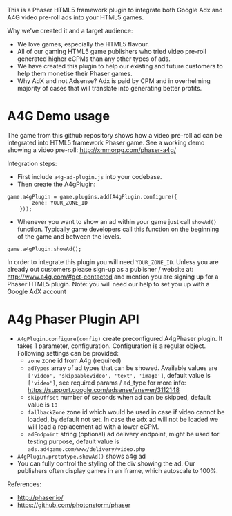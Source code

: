 This is a Phaser HTML5 framework plugin to integrate both Google Adx and A4G video pre-roll ads into your HTML5 games.

Why we've created it and a target audience:
* We love games, especially the HTML5 flavour.
* All of our gaming HTML5 game publishers who tried video pre-roll generated higher eCPMs than any other types of ads.
* We have created this plugin to help our existing and future customers to help them monetise their Phaser games.
* Why AdX and not Adsense? Adx is paid by CPM and in overhelming majority of cases that will translate into generating better profits.

A4G Demo usage
================

The game from this github repository shows how a video pre-roll ad can be integrated into HTML5 framework Phaser game. 
See a working demo showing a video pre-roll: http://xmmorpg.com/phaser-a4g/

Integration steps:
* First include `a4g-ad-plugin.js` into your codebase.
* Then create the A4gPlugin:

```
game.a4gPlugin = game.plugins.add(A4gPlugin.configure({
        zone: YOUR_ZONE_ID
    }));
```
* Whenever you want to show an ad within your game just call `showAd()` function. 
Typically game developers call this function on the beginning of the game and between the levels. 

```
game.a4gPlugin.showAd();
```

In order to integrate this plugin you will need `YOUR_ZONE_ID`. Unless you are already out customers please sign-up as a publisher / website at: http://www.a4g.com/#get-contacted
and mention you are signing up for a Phaser HTML5 plugin.
Note: you will need our help to set you up with a Google AdX account

A4g Phaser Plugin API
=====================

* `A4gPlugin.configure(config)` create preconfigured A4gPhaser plugin. It takes 1 parameter, configuration.
Configuration is a regular object. Following settings can be provided:
  * `zone` zone id from A4g (required)
  * `adTypes` array of ad types that can be showed. Available values are `['video', 'skippablevideo', 'text', 'image']`, default value is `['video']`, see required params / ad_type for more info: https://support.google.com/adsense/answer/3112148
  * `skipOffset` number of seconds when ad can be skipped, default value is `10`
  * `fallbackZone` zone id which would be used in case if video cannot be loaded, by default not set. In case the adx ad will not be loaded we will load a replacement ad with a lower eCPM.
  * `adEndpoint` string (optional) ad delivery endpoint, might be used for testing purpose, default value is `ads.ad4game.com/www/delivery/video.php` 
* `A4gPlugin.prototype.showAd()` shows a4g ad
* You can fully control the styling of the div showing the ad. Our publishers often display games in an iframe, which autoscale to 100%.

References:
* http://phaser.io/
* https://github.com/photonstorm/phaser
